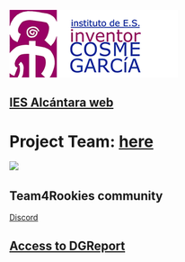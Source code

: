 ![Título IES COSME GARCIA](/images/CosmeGarcia.png)

## [IES Alcántara web]

[IES Alcántara web]: http://www.murciaeduca.es/iesalcantara/sitio/

# Project Team: [here](Team.md)

<a href="Team.md">
  <img src="/images/Poster Cosme García.jpg
">
</a>

## Team4Rookies community 

[Discord](https://discord.gg/6Vha2a3q)

## [Access to DGReport]

[Access to DGReport]: https://github.com/Robotics4Rookies/iesalcantara_20_21/blob/main/DGSpecialist/DGReport.md

